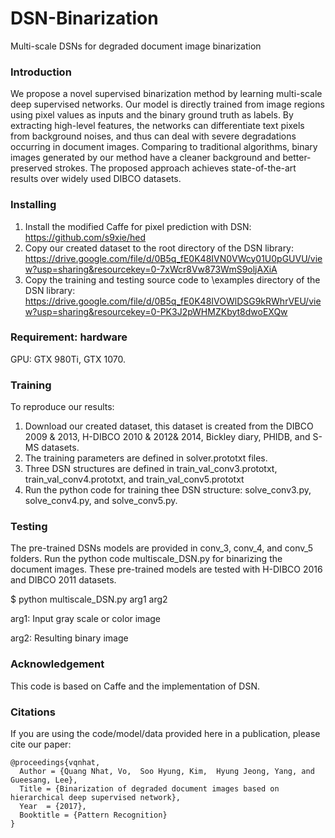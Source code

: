# DSN-Binarization
Multi-scale DSNs for degraded document image binarization

### Introduction

We propose a novel supervised binarization method by learning multi-scale deep supervised networks. Our model is directly trained from image regions using pixel values as inputs and the binary ground truth as labels. By extracting high-level features, the networks can differentiate text pixels from background noises, and thus can deal with severe degradations occurring in document images. Comparing to traditional algorithms, binary images generated by our method have a cleaner background and better-preserved strokes. The proposed approach achieves state-of-the-art results over widely used DIBCO datasets.

### Installing

1. Install the modified Caffe for pixel prediction with DSN: https://github.com/s9xie/hed
2. Copy our created dataset to the root directory of the DSN library: https://drive.google.com/file/d/0B5q_fE0K48IVN0VWcy01U0pGUVU/view?usp=sharing&resourcekey=0-7xWcr8Vw873WmS9oljAXiA
3. Copy the training and testing source code to \examples directory of the DSN library: https://drive.google.com/file/d/0B5q_fE0K48IVOWlDSG9kRWhrVEU/view?usp=sharing&resourcekey=0-PK3J2pWHMZKbyt8dwoEXQw

### Requirement: hardware

GPU: GTX 980Ti, GTX 1070.

### Training

To reproduce our results:

1. Download our created dataset, this dataset is created from the DIBCO 2009 & 2013, H-DIBCO 2010 & 2012& 2014, Bickley diary, PHIDB, and S-MS datasets.
1. The training parameters are defined in solver.prototxt files.
2. Three DSN structures are defined in train_val_conv3.prototxt, train_val_conv4.prototxt, and train_val_conv5.prototxt
2. Run the python code for training thee DSN structure: solve_conv3.py, solve_conv4.py, and solve_conv5.py.

### Testing

The pre-trained DSNs models are provided in conv_3, conv_4, and conv_5 folders. Run the python code multiscale_DSN.py for binarizing the document images. These pre-trained models are tested with H-DIBCO 2016 and DIBCO 2011 datasets.

$ python multiscale_DSN.py arg1 arg2 

arg1: Input gray scale or color image

arg2: Resulting binary image


### Acknowledgement

This code is based on Caffe and the implementation of DSN.

### Citations

If you are using the code/model/data provided here in a publication, please cite our paper:

    @proceedings{vqnhat,
      Author = {Quang Nhat, Vo,  Soo Hyung, Kim,  Hyung Jeong, Yang, and Gueesang, Lee},
      Title = {Binarization of degraded document images based on hierarchical deep supervised network},
      Year  = {2017},
      Booktitle = {Pattern Recognition}
    }
